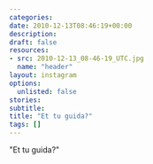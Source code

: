 ```yaml
---
categories:
date: 2010-12-13T08:46:19+00:00
description:
draft: false
resources:
- src: 2010-12-13_08-46-19_UTC.jpg
  name: "header"
layout: instagram
options:
  unlisted: false
stories:
subtitle:
title: "Et tu guida?"
tags: []
---
```


"Et tu guida?"
